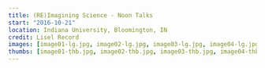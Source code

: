 ```yaml
---
title: (RE)Imagining Science - Noon Talks
start: "2016-10-21"
location: Indiana University, Bloomington, IN
credit: Lisel Record 
images: [image01-lg.jpg, image02-lg.jpg, image03-lg.jpg, image04-lg.jpg]
thumbs: [image01-thb.jpg, image02-thb.jpg, image03-thb.jpg, image04-thb.jpg]
---
```

